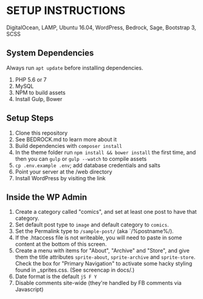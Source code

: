 SETUP INSTRUCTIONS
==================

DigitalOcean, LAMP, Ubuntu 16.04, WordPress, Bedrock, Sage, Bootstrap 3, SCSS

System Dependencies
-------------------
Always run `apt update` before installing dependencies.

1. PHP 5.6 or 7
1. MySQL
1. NPM to build assets
1. Install Gulp, Bower


Setup Steps
-----------
1. Clone this repository
1. See BEDROCK.md to learn more about it
1. Build dependencies with `composer install`
1. In the theme folder run `npm install && bower install` the first time, and then you can `gulp` or `gulp --watch` to compile assets
1. `cp .env.example .env`; add database credentials and salts
1. Point your server at the /web directory
1. Install WordPress by visiting the link

Inside the WP Admin
--------------------------

1. Create a category called "comics", and set at least one post to have that category.
1. Set default post type to `image` and default category to `comics`.
1. Set the Permalink type to `/sample-post/` (aka `/%postname%/).
  1. If the .htaccess file is not writeable, you will need to paste in some content at the bottom of this screen.
1. Create a menu with items for "About", "Archive" and "Store", and give them the title attributes `sprite-about`, `sprite-archive` and `sprite-store`. Check the box for "Primary Navigation" to activate some hacky styling found in _sprites.css. (See screencap in docs/.)
1. Date format is the default `jS F Y`
1. Disable comments site-wide (they're handled by FB comments via Javascript)
